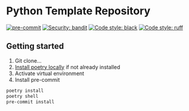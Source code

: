 # Python Template Repository

[![pre-commit](https://img.shields.io/badge/pre--commit-enabled-brightgreen?logo=pre-commit&logoColor=white)](https://github.com/pre-commit/pre-commit)
[![Security: bandit](https://img.shields.io/badge/security-bandit-yellow.svg)](https://github.com/PyCQA/bandit)
[![Code style: black](https://img.shields.io/badge/code%20style-black-black)](https://github.com/psf/black)
[![Code style: ruff](https://img.shields.io/badge/code%20style-ruff-black)](https://github.com/charliermarsh/ruff)

## Getting started

1. Git clone...
2. [Install poetry locally](https://python-poetry.org/docs/#installing-with-the-official-installer) if not already installed
3. Activate virtual environment
4. Install pre-commit

```cmd
poetry install
poetry shell
pre-commit install
```
